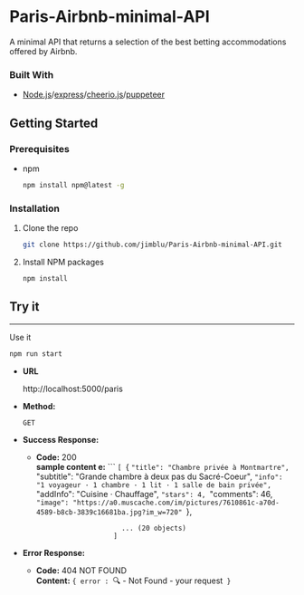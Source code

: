 # Paris-Airbnb-minimal-API
A minimal API that returns a selection of the best betting accommodations offered by Airbnb.

### Built With

* [Node.js](https://nodejs.org/en/)/[express](https://expressjs.com/fr/)/[cheerio.js](https://cheerio.js.org/)/[puppeteer](https://pptr.dev/)

<!-- GETTING STARTED -->
## Getting Started

### Prerequisites

* npm
  ```sh
  npm install npm@latest -g
  ```

### Installation

1. Clone the repo
   ```sh
   git clone https://github.com/jimblu/Paris-Airbnb-minimal-API.git
   ```
2. Install NPM packages
   ```sh
   npm install
   ```

## Try it
----
  
  Use it
   ```sh
   npm run start
   ```

* **URL**

  http://localhost:5000/paris

* **Method:**

  `GET`
  
* **Success Response:**

  * **Code:** 200 <br />
    **sample content e:** 
                     ``` `[
                            `{
                              `"title": "Chambre privée à Montmartre",
                              `"subtitle": "Grande chambre à deux pas du Sacré-Coeur",
                              `"info": "1 voyageur · 1 chambre · 1 lit · 1 salle de bain privée",
                              `"addInfo": "Cuisine · Chauffage",
                              `"stars": 4,
                              `"comments": 46,
                              `"image": "https://a0.muscache.com/im/pictures/7610861c-a70d-4589-b8cb-3839c16681ba.jpg?im_w=720"
                            `},
    
                             ... (20 objects)
                           ] 
                    
* **Error Response:**

  * **Code:** 404 NOT FOUND <br />
    **Content:** `{ error : `🔍 - Not Found - your request` }`
